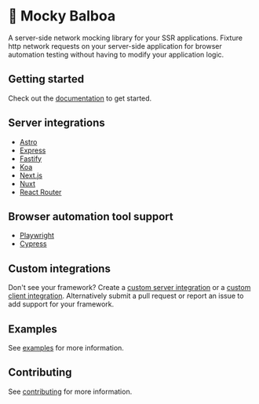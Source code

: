 # 🥊 Mocky Balboa

A server-side network mocking library for your SSR applications. Fixture http network requests on your server-side application for browser automation testing without having to modify your application logic.

## Getting started

Check out the [documentation](https://docs.mockybalboa.com) to get started.

## Server integrations

- [Astro](https://docs.mockybalboa.com/docs/server/astro)
- [Express](https://docs.mockybalboa.com/docs/server/express)
- [Fastify](https://docs.mockybalboa.com/docs/server/fastify)
- [Koa](https://docs.mockybalboa.com/docs/server/koa)
- [Next.js](https://docs.mockybalboa.com/docs/server/next-js)
- [Nuxt](https://docs.mockybalboa.com/docs/server/nuxt)
- [React Router](https://docs.mockybalboa.com/docs/server/react-router)

## Browser automation tool support

- [Playwright](https://playwright.dev/)
- [Cypress](https://www.cypress.io/)

## Custom integrations

Don't see your framework? Create a [custom server integration](https://docs.mockybalboa.com/docs/server/custom) or a [custom client integration](https://docs.mockybalboa.com/docs/client/custom). Alternatively submit a pull request or report an issue to add support for your framework.

## Examples

See [examples](examples) for more information.

## Contributing

See [contributing](CONTRIBUTING.md) for more information.
